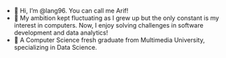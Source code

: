 - 👋 Hi, I’m @lang96. You can call me Arif!
- 👀 My ambition kept fluctuating as I grew up but the only constant is my interest in computers. Now, I enjoy solving challenges in software development and data analytics!
- 🌱 A Computer Science fresh graduate from Multimedia University, specializing in Data Science.

<!---
lang96/lang96 is a ✨ special ✨ repository because its `README.md` (this file) appears on your GitHub profile.
You can click the Preview link to take a look at your changes.
--->
